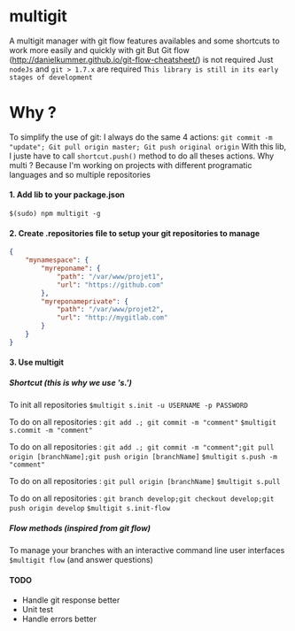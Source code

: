 # multigit
A multigit manager with git flow features availables and some shortcuts to work more easily and quickly with git
But Git flow (http://danielkummer.github.io/git-flow-cheatsheet/) is not required
Just ```nodeJs``` and ```git > 1.7.x``` are required
```This library is still in its early stages of development```

# Why ?
To simplify the use of git: I always do the same 4 actions: ```git commit -m "update"; Git pull origin master; Git push original origin```
With this lib, I juste have to call ```shortcut.push()``` method to do all theses actions.
Why multi ? Because I'm working on projects with different programatic languages and so multiple repositories

#### 1. Add lib to your package.json

```$(sudo) npm multigit -g```


#### 2. Create .repositories file to setup your git repositories to manage

```json
{
    "mynamespace": {
        "myreponame": {
            "path": "/var/www/projet1",
            "url": "https://github.com"
        },
        "myreponameprivate": {
            "path": "/var/www/projet2",
            "url": "http://mygitlab.com"
        }
    }
}
```

#### 3. Use multigit

##### Shortcut (this is why we use 's.')
To init all repositories
```$multigit s.init -u USERNAME -p PASSWORD```

To do on all repositories : ```git add .; git commit -m "comment"```
```$multigit s.commit -m "comment"```

To do on all repositories : ```git add .; git commit -m "comment";git pull origin [branchName];git push origin [branchName]```
```$multigit s.push -m "comment"```

To do on all repositories : ```git pull origin [branchName]```
```$multigit s.pull```

To do on all repositories : ```git branch develop;git checkout develop;git push origin develop```
```$multigit s.init-flow```

##### Flow methods (inspired from git flow)
To manage your branches with an interactive command line user interfaces
```$multigit flow``` (and answer questions)

#### TODO
- Handle git response better
- Unit test
- Handle errors better

